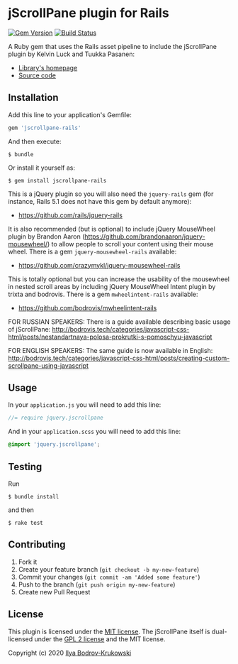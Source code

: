 # jScrollPane plugin for Rails

[![Gem Version](https://badge.fury.io/rb/jscrollpane-rails.png)](http://badge.fury.io/rb/jscrollpane-rails)
[![Build Status](https://travis-ci.org/bodrovis/jscrollpane-rails.svg?branch=master)](https://travis-ci.org/bodrovis/jscrollpane-rails)

A Ruby gem that uses the Rails asset pipeline to include the jScrollPane plugin by Kelvin Luck and Tuukka Pasanen:

* [Library's homepage](http://jscrollpane.kelvinluck.com/)
* [Source code](https://github.com/vitch/jScrollPane)

## Installation

Add this line to your application's Gemfile:

```ruby
gem 'jscrollpane-rails'
```

And then execute:

    $ bundle

Or install it yourself as:

    $ gem install jscrollpane-rails

This is a jQuery plugin so you will also need the `jquery-rails` gem (for instance, Rails 5.1 does not have this gem by default anymore):

* https://github.com/rails/jquery-rails

It is also recommended (but is optional) to include jQuery MouseWheel plugin by Brandon Aaron
(https://github.com/brandonaaron/jquery-mousewheel/) to allow people to scroll your content
using their mouse wheel. There is a gem `jquery-mousewheel-rails` available:

* https://github.com/crazymykl/jquery-mousewheel-rails

This is totally optional but you can increase the usability of the mousewheel in nested scroll areas
by including jQuery MouseWheel Intent plugin by trixta and bodrovis.
There is a gem `mwheelintent-rails` available:

* https://github.com/bodrovis/mwheelintent-rails

FOR RUSSIAN SPEAKERS: There is a guide available describing basic usage of jScrollPane: http://bodrovis.tech/categories/javascript-css-html/posts/nestandartnaya-polosa-prokrutki-s-pomoschyu-javascript

FOR ENGLISH SPEAKERS: The same guide is now available in English: http://bodrovis.tech/categories/javascript-css-html/posts/creating-custom-scrollpane-using-javascript

## Usage

In your `application.js` you will need to add this line:

```js
//= require jquery.jscrollpane
```

And in your `application.scss` you will need to add this line:

```scss
@import 'jquery.jscrollpane';
```

## Testing

Run

```console
$ bundle install
```

and then

```console
$ rake test
```

## Contributing

1. Fork it
2. Create your feature branch (`git checkout -b my-new-feature`)
3. Commit your changes (`git commit -am 'Added some feature'`)
4. Push to the branch (`git push origin my-new-feature`)
5. Create new Pull Request

## License

This plugin is licensed under the [MIT license](https://github.com/bodrovis/jscrollpane-rails/blob/master/LICENSE). The jScrollPane itself is dual-licensed under the [GPL 2 license](https://github.com/vitch/jScrollPane/blob/master/GPL-LICENSE.txt) and the MIT license.

Copyright (c) 2020 [Ilya Bodrov-Krukowski](http://bodrovis.tech)
